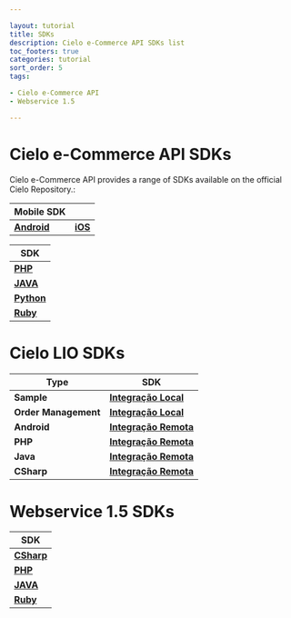 ```yaml
---

layout: tutorial
title: SDKs
description: Cielo e-Commerce API SDKs list
toc_footers: true
categories: tutorial
sort_order: 5
tags:

- Cielo e-Commerce API
- Webservice 1.5

---
```


# Cielo e-Commerce API SDKs

Cielo e-Commerce API provides a range of SDKs available on the official Cielo Repository.:

| Mobile SDK                                                       |                                                          |
| ---------------------------------------------------------------- | -------------------------------------------------------- |
| [**Android**](https://github.com/DeveloperCielo/API-3.0-Android) | [**iOS**](https://github.com/DeveloperCielo/API-3.0-iOS) |

| SDK                                                            |
| -------------------------------------------------------------- |
| [**PHP**](https://github.com/DeveloperCielo/API-3.0-PHP)       |
| [**JAVA**](https://github.com/DeveloperCielo/API-3.0-Java)     |
| [**Python**](https://github.com/DeveloperCielo/API-3.0-Python) |
| [**Ruby**](https://github.com/DeveloperCielo/API-3.0-Ruby)     |

# Cielo LIO SDKs

| Type                 | SDK                                                                                                 |
| -------------------- | --------------------------------------------------------------------------------------------------- |
| **Sample**           | [**Integração Local**](https://github.com/DeveloperCielo/LIO-SDK-Sample-Integracao-Local)           |
| **Order Management** | [**Integração Local**](https://github.com/DeveloperCielo/order-management)                          |
| **Android**          | [**Integração Remota**](https://github.com/DeveloperCielo/LIO-SDK-API-Integracao-Remota-v1-Android) |
| **PHP**              | [**Integração Remota**](https://github.com/DeveloperCielo/LIO-SDK-API-Integracao-Remota-v1-PHP)     |
| **Java**             | [**Integração Remota**](https://github.com/DeveloperCielo/LIO-SDK-API-Integracao-Remota-v1-Java)    |
| **CSharp**           | [**Integração Remota**](https://github.com/DeveloperCielo/LIO-SDK-API-Integracao-Remota-v1-CSHARP)  |

# Webservice 1.5 SDKs

| SDK                                                                   |
| --------------------------------------------------------------------- |
| [**CSharp**](https://github.com/DeveloperCielo/Webservice-1.5-csharp) |
| [**PHP**](https://github.com/DeveloperCielo/Webservice-1.5-php)       |
| [**JAVA**](https://github.com/DeveloperCielo/Webservice-1.5-java)     |
| [**Ruby**](https://github.com/DeveloperCielo/Webservice-1.5-ruby)     |
